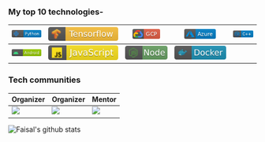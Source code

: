 ### My top 10 technologies-

|![](https://github.com/FaisalHafeez/FaisalHafeez/blob/master/badges/python.png)|![](https://github.com/FaisalHafeez/FaisalHafeez/blob/master/badges/tensorflow.svg)|![](https://github.com/FaisalHafeez/FaisalHafeez/blob/master/badges/gcp.png)|![](https://github.com/FaisalHafeez/FaisalHafeez/blob/master/badges/azure.png)|![](https://github.com/FaisalHafeez/FaisalHafeez/blob/master/badges/c++.png)|
|---|---|---|---|---|
|![](https://github.com/FaisalHafeez/FaisalHafeez/blob/master/badges/android.png)|![](https://github.com/FaisalHafeez/FaisalHafeez/blob/master/badges/javascript.svg)|![](https://github.com/FaisalHafeez/FaisalHafeez/blob/master/badges/node.svg)|![](https://github.com/FaisalHafeez/FaisalHafeez/blob/master/badges/docker.svg)|

### Tech communities

|Organizer|Organizer|Mentor|
|---------|---------|------|
|<a href="https://kotlinmumbai.tech"><img src="https://github.com/FaisalHafeez/FaisalHafeez/blob/master/communities/kotlin_mumbai.png" height="100px"></a>|<a href="https://community.mozilla.org/groups/mozilla-mumbai/"><img src="https://github.com/FaisalHafeez/FaisalHafeez/blob/master/communities/mozilla_mumbai.png" height="100px"></a>|<a href="https://www.meetup.com/tfugmumbai/"><img src="https://github.com/FaisalHafeez/FaisalHafeez/blob/master/communities/tfug_mumbai.png" height="100px"></a>|

![Faisal's github stats](https://github-readme-stats.vercel.app/api?username=FaisalHafeez&show_icons=true&title_color=fff&icon_color=79ff97&text_color=9f9f9f&bg_color=151515)

